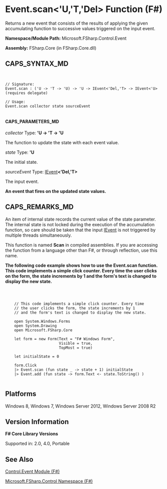 # Event.scan<'U,'T,'Del> Function (F#)

Returns a new event that consists of the results of applying the given accumulating function to successive values triggered on the input event.

**Namespace/Module Path:** Microsoft.FSharp.Control.Event

**Assembly:** FSharp.Core (in FSharp.Core.dll)


## CAPS_SYNTAX_MD



```


// Signature:
Event.scan : ('U -> 'T -> 'U) -> 'U -> IEvent<'Del,'T> -> IEvent<'U> (requires delegate)

// Usage:
Event.scan collector state sourceEvent


```



#### CAPS_PARAMETERS_MD
*collector*
Type: **'U -&gt; 'T -&gt; 'U**


The function to update the state with each event value.


*state*
Type: **'U**


The initial state.


*sourceEvent*
Type: [IEvent](http://msdn.microsoft.com/en-us/library/8dbca0df-f8a1-40bd-8d50-aa26f6a8b862)**&lt;'Del,'T&gt;**


The input event.



**An event that fires on the updated state values.**
## CAPS_REMARKS_MD
An item of internal state records the current value of the state parameter. The internal state is not locked during the execution of the accumulation function, so care should be taken that the input [IEvent](http://msdn.microsoft.com/en-us/library/8dbca0df-f8a1-40bd-8d50-aa26f6a8b862) is not triggered by multiple threads simultaneously.

This function is named **Scan** in compiled assemblies. If you are accessing the function from a language other than F#, or through reflection, use this name.

**The following code example shows how to use the Event.scan function. This code implements a simple click counter. Every time the user clicks on the form, the state increments by 1 and the form's text is changed to display the new state.**


```



    // This code implements a simple click counter. Every time
    // the user clicks the form, the state increments by 1
    // and the form's text is changed to display the new state.

    open System.Windows.Forms
    open System.Drawing
    open Microsoft.FSharp.Core

    let form = new Form(Text = "F# Windows Form",
                        Visible = true,
                        TopMost = true)

    let initialState = 0
               
    form.Click
    |> Event.scan (fun state _ -> state + 1) initialState
    |> Event.add (fun state -> form.Text <- state.ToString() )


```



## Platforms
Windows 8, Windows 7, Windows Server 2012, Windows Server 2008 R2


## Version Information
**F# Core Library Versions**

Supported in: 2.0, 4.0, Portable




## See Also
[Control.Event Module &#40;F&#35;&#41;](Control.Event+Module+%28F%23%29.md)

[Microsoft.FSharp.Control Namespace &#40;F&#35;&#41;](Microsoft.FSharp.Control+Namespace+%28F%23%29.md)

